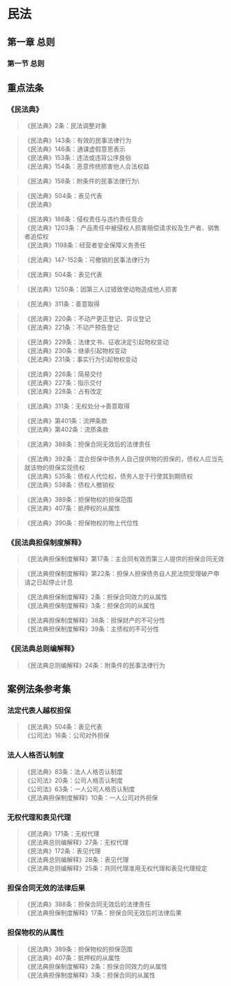 <!--
 * @Author: 林允儿 Yoona Lim miraclefishleong@gmail.com
 * @Date: 2024-06-11 00:32:40
 * @LastEditors: 林允儿 Yoona Lim miraclefishleong@gmail.com
 * @LastEditTime: 2024-06-15 13:23:09
 * @FilePath: \vuepress-github.io\my-docs\src\zh\examinations\民法.md
 * @Description: 这是默认设置,请设置`customMade`, 打开koroFileHeader查看配置 进行设置: https://github.com/OBKoro1/koro1FileHeader/wiki/%E9%85%8D%E7%BD%AE
-->
# 民法

## 第一章 总则

### 第一节 总则

## 重点法条
### 《民法典》
> 《民法典》2条：民法调整对象

> 《民法典》143条：有效的民事法律行为\
  《民法典》146条：通谋虚假意思表示\
  《民法典》153条：违法或违背公序良俗\
  《民法典》154条：恶意传统损害他人合法权益

> 《民法典》158条：附条件的民事法律行为\

> 《民法典》504条：表见代表\
  《民法典》

> 《民法典》186条：侵权责任与违约责任竞合\
  《民法典》1203条：产品责任中被侵权人损害赔偿请求权及生产者、销售者追偿权\
  《民法典》1198条：经营者安全保障义务责任

> 《民法典》147-152条：可撤销的民事法律行为

> 《民法典》504条：表见代表

> 《民法典》1250条：因第三人过错致使动物造成他人损害

> 《民法典》311条：善意取得

> 《民法典》220条：不动产更正登记、异议登记\
  《民法典》221条：不动产预告登记

> 《民法典》229条：法律文书、征收决定引起物权变动\
  《民法典》230条：继承引起物权变动\
  《民法典》231条：事实行为引起物权变动

> 《民法典》226条：简易交付\
  《民法典》227条：指示交付\
  《民法典》228条：占有改定

> 《民法典》311条：无权处分->善意取得

> 《民法典》第401条：流押条款\
  《民法典》第402条：流质条款

> 《民法典》388条：担保合同无效后的法律责任

> 《民法典》392条：混合担保中债务人自己提供物的担保的，债权人应当先就该物的担保实现债权\
  《民法典》535条：债权人代位权，债务人怠于行使其到期债权\
  《民法典》538条：债权人撤销权

> 《民法典》389条：担保物权的担保范围\
  《民法典》407条：抵押权的从属性

> 《民法典》390条：担保物权的物上代位性

### 《民法典担保制度解释》
> 《民法典担保制度解释》第17条：主合同有效而第三人提供的担保合同无效

> 《民法典担保制度解释》第22条：担保人担保债务自人民法院受理破产申请之日起停止计息

> 《民法典担保制度解释》2条：担保合同效力的从属性\
  《民法典担保制度解释》3条：担保合同的从属性

> 《民法典担保制度解释》38条：担保财产的不可分性\
  《民法典担保制度解释》39条：主债权的不可分性

### 《民法典总则编解释》
> 《民法典总则编解释》24条：附条件的民事法律行为

## 案例法条参考集
### 法定代表人越权担保
> 《民法典》504条：表见代表\
  《公司法》16条：公司对外担保

### 法人人格否认制度
> 《民法典》83条：法人人格否认制度\
  《公司法》20条：公司人格否认制度\
  《公司法》63条：一人公司人格否认制度\
  《民法典担保制度解释》10条：一人公司对外担保

### 无权代理和表见代理
> 《民法典》171条：无权代理\
  《民法典总则编解释》27条：无权代理\
  《民法典》172条：表见代理\
  《民法典总则编解释》28条：表见代理\
  《民法典总则编解释》25条：共同代理准用无权代理和表见代理规定

### 担保合同无效的法律后果
> 《民法典》388条：担保合同无效后的法律责任\
  《民法典担保制度解释》17条：担保合同无效后的法律后果

### 担保物权的从属性
> 《民法典》389条：担保物权的担保范围\
  《民法典》407条：抵押权的从属性\
  《民法典担保制度解释》2条：担保合同效力的从属性\
  《民法典担保制度解释》3条：担保合同的从属性